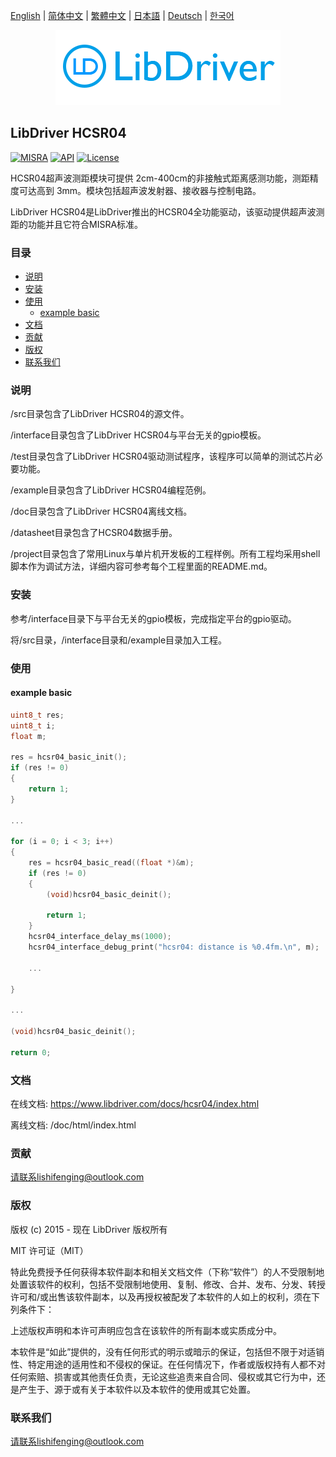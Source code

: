 [English](/README.md) | [ 简体中文](/README_zh-Hans.md) | [繁體中文](/README_zh-Hant.md) | [日本語](/README_ja.md) | [Deutsch](/README_de.md) | [한국어](/README_ko.md)

<div align=center>
<img src="/doc/image/logo.png"/>
</div>

## LibDriver HCSR04

[![MISRA](https://img.shields.io/badge/misra-compliant-brightgreen.svg)](/misra/README.md) [![API](https://img.shields.io/badge/api-reference-blue.svg)](https://www.libdriver.com/docs/hcsr04/index.html) [![License](https://img.shields.io/badge/license-MIT-brightgreen.svg)](/LICENSE)

HCSR04超声波测距模块可提供 2cm-400cm的非接触式距离感测功能，测距精度可达高到 3mm。模块包括超声波发射器、接收器与控制电路。

LibDriver HCSR04是LibDriver推出的HCSR04全功能驱动，该驱动提供超声波测距的功能并且它符合MISRA标准。

### 目录

  - [说明](#说明)
  - [安装](#安装)
  - [使用](#使用)
    - [example basic](#example-basic)
  - [文档](#文档)
  - [贡献](#贡献)
  - [版权](#版权)
  - [联系我们](#联系我们)

### 说明

/src目录包含了LibDriver HCSR04的源文件。

/interface目录包含了LibDriver HCSR04与平台无关的gpio模板。

/test目录包含了LibDriver HCSR04驱动测试程序，该程序可以简单的测试芯片必要功能。

/example目录包含了LibDriver HCSR04编程范例。

/doc目录包含了LibDriver HCSR04离线文档。

/datasheet目录包含了HCSR04数据手册。

/project目录包含了常用Linux与单片机开发板的工程样例。所有工程均采用shell脚本作为调试方法，详细内容可参考每个工程里面的README.md。

### 安装

参考/interface目录下与平台无关的gpio模板，完成指定平台的gpio驱动。

将/src目录，/interface目录和/example目录加入工程。

### 使用

#### example basic

```C
uint8_t res;
uint8_t i;
float m;

res = hcsr04_basic_init();
if (res != 0)
{
    return 1;
}

...
    
for (i = 0; i < 3; i++)
{
    res = hcsr04_basic_read((float *)&m);
    if (res != 0)
    {
        (void)hcsr04_basic_deinit();

        return 1;
    }
    hcsr04_interface_delay_ms(1000);
    hcsr04_interface_debug_print("hcsr04: distance is %0.4fm.\n", m);
    
    ...
    
}

...

(void)hcsr04_basic_deinit();

return 0;
```

### 文档

在线文档: https://www.libdriver.com/docs/hcsr04/index.html

离线文档: /doc/html/index.html

### 贡献

请联系lishifenging@outlook.com

### 版权

版权 (c) 2015 - 现在 LibDriver 版权所有

MIT 许可证（MIT）

特此免费授予任何获得本软件副本和相关文档文件（下称“软件”）的人不受限制地处置该软件的权利，包括不受限制地使用、复制、修改、合并、发布、分发、转授许可和/或出售该软件副本，以及再授权被配发了本软件的人如上的权利，须在下列条件下：

上述版权声明和本许可声明应包含在该软件的所有副本或实质成分中。

本软件是“如此”提供的，没有任何形式的明示或暗示的保证，包括但不限于对适销性、特定用途的适用性和不侵权的保证。在任何情况下，作者或版权持有人都不对任何索赔、损害或其他责任负责，无论这些追责来自合同、侵权或其它行为中，还是产生于、源于或有关于本软件以及本软件的使用或其它处置。

### 联系我们

请联系lishifenging@outlook.com